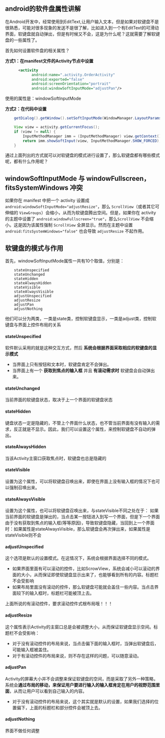 ## android的软件盘属性讲解

在Android开发中，经常使用到EditText,让用户输入文本，但是如果对软键盘不是很熟悉，可能对很多现象的发送不是很了解，比如进入到一个有EditText的可滑动界面，软键盘就自动弹出，但是有时候又不会，这是为什么呢？这就需要了解软键盘的一些属性了。

首先如何设置软件盘的相关属性？

**方式1：在manifest文件的Activity节点中设置**

```xml
      <activity
            android:name=".activity.OrderActivity"
            android:exported="false"
            android:screenOrientation="portrait"
            android:windowSoftInputMode="adjustPan"/>
```

使用的属性是：windowSoftInputMode

**方式2：在代码中设置**

```java
	getDialog().getWindow().setSoftInputMode(WindowManager.LayoutParams.SOFT_INPUT_STATE_ALWAYS_VISIBLE);

    View view = activity.getCurrentFocus();
    if (view != null) {
        InputMethodManager imm = (InputMethodManager) view.getContext().getSystemService(Context.INPUT_METHOD_SERVICE);
        return imm.showSoftInput(view, InputMethodManager.SHOW_FORCED);
    }
```

通过上面列出的方式就可以对软键盘的模式进行设置了，那么软键盘都有哪些模式呢，都有什么作用呢？

## windowSoftInputMode 与 windowFullscreen，fitsSystemWindows 冲突

如果你在 manifest 中把一个 activity 设置成 `android:windowSoftInputMode="adjustResize"`，那么 `ScrollView`（或者其它可伸缩的 `ViewGroups`）会缩小，从而为软键盘腾出空间。但是，如果你在 activity 的主题中设置了 `android:windowFullscreen="true"`，那么`ScrollView` 不会缩小。这是因为该属性强制 `ScrollView` 全屏显示。然而在主题中设置 `android:fitsSystemWindows="false"` 也会导致 `adjustResize` 不起作用。

## 软键盘的模式与作用

首先，windowSoftInputMode属性一共有10个取值，分别是：

```log
    stateUnspecified
    stateUnchanged
    stateHidden
    stateAlwaysHidden
    stateVisible
    stateAlwaysVisible
    adjustUnspecified
    adjustResize
    adjustPan
    adjustNothing
```

他们可以分为两类，一类是state类，控制软键盘显示，一类是adjust类，控制软键盘与界面上控件布局的关系

#### stateUnspecified

软件默认采用的就是这种交互方式，然后 **系统会根据界面采取相应的软键盘的显示模式**

- 当界面上只有按钮和文本时，软键盘肯定不会弹出。
- 当界面上有一个 **获取到焦点的输入框** 并且 **有滚动需求时** 软键盘会自动弹出来。

#### stateUnchanged

当前界面的软键盘状态，取决于上一个界面的软键盘状态

#### stateHidden

键盘状态一定是隐藏的，不管上个界面什么状态，也不管当前界面有没有输入的需求，反正就是不显示。因此，我们可以设置这个属性，来控制软键盘不自动的弹出。

#### stateAlwaysHidden

当该Activity主窗口获取焦点时，软键盘也总是隐藏的

#### stateVisible

设置为这个属性，可以将软键盘召唤出来，即使在界面上没有输入框的情况下也可以强制召唤出来。

#### stateAlwaysVisible

设置为这个属性，也可以将软键盘召唤出来，与stateVisible不同之处在于：
如果当前界面的软键盘是弹出的，当点击某一按钮进入到写一个界面，但是下一个界面由于没有获取到焦点的输入框(等等原因)，导致软键盘隐藏，当回到上一个界面时：如果属性是stateAlwaysVisible，那么软键盘会再次弹出来，如果属性是stateVisible则不会

#### adjustUnspecified

这个选项是默认的设置模式。在这情况下，系统会根据界面选择不同的模式。

- 如果界面里面有可以滚动的控件，比如ScrowView，系统会减小可以滚动的界面的大小，从而保证即使软键盘显示出来了，也能够看到所有的内容。标题栏不会受影响
- 如果布局里面没有滚动的控件，那么软键盘可能就会盖住一些内容。当点击界面较下的输入框时，标题栏可能被顶上去。

上面所说的有滚动控件，要求滚动控件式根布局哦！！！

#### adjustResize

这个属性表示Activity的主窗口总是会被调整大小，从而保证软键盘显示空间。标题栏不会受影响：

- 对于没有滚动控件的布局来说，当点击偏下面的输入框时，当弹出软键盘后，可能输入框被盖住。
- 对于有滚动控件的布局来说，则不存在这样的问题，可以随意滚动。

#### adjustPan

Activity的屏幕大小并不会调整来保证软键盘的空间，而是采取了另外一种策略，系统会**通过布局的移动，来保证用户要进行输入的输入框肯定在用户的视野范围里面**，从而让用户可以看到自己输入的内容。

- 对于没有滚动控件的布局来说，这个其实就是默认的设置，如果我们选择的位置偏下，上面的标题栏和部分控件会被顶上去。

#### adjustNothing

界面不做任何调整

